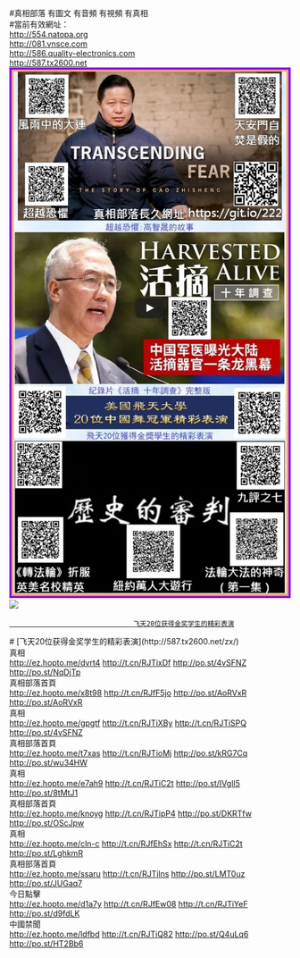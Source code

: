 

#真相部落 有圖文 有音頻 有視頻 有真相<br>
#當前有效網址：<br>
http://554.natopa.org<br>
http://081.vnsce.com<br>
http://586.quality-electronics.com<br>
http://587.tx2600.net<br>
<a href="http://587.tx2600.net/zx/"><img src="kcsOH10artJudge.jpg"></a>
<a href="http://587.tx2600.net/zx/" target="_blank"><img src="http://587.tx2600.net/pic/2016/11/p7829911a215010452.jpg">

                                   飞天20位获得金奖学生的精彩表演
</a>
# [飞天20位获得金奖学生的精彩表演](http://587.tx2600.net/zx/)

<div class="linkbox"><div class="title">真相<div id="url">  <a href="http://ez.hopto.me/dvrt4" target=_blank>http://ez.hopto.me/dvrt4</a>    <a href="http://t.cn/RJTixDf" target=_blank>http://t.cn/RJTixDf</a>    <a href="http://po.st/4vSFNZ" target=_blank>http://po.st/4vSFNZ</a>    <a href="http://po.st/NqDjTp" target=_blank>http://po.st/NqDjTp</a>  </div></div><div class="title">真相部落首頁<div id="url">  <a href="http://ez.hopto.me/x8t98" target=_blank>http://ez.hopto.me/x8t98</a>    <a href="http://t.cn/RJfF5jo" target=_blank>http://t.cn/RJfF5jo</a>    <a href="http://po.st/AoRVxR" target=_blank>http://po.st/AoRVxR</a>    <a href="http://po.st/AoRVxR" target=_blank>http://po.st/AoRVxR</a>  </div></div><div class="title">真相<div id="url">  <a href="http://ez.hopto.me/gpgtf" target=_blank>http://ez.hopto.me/gpgtf</a>    <a href="http://t.cn/RJTiXBy" target=_blank>http://t.cn/RJTiXBy</a>    <a href="http://t.cn/RJTiSPQ" target=_blank>http://t.cn/RJTiSPQ</a>    <a href="http://po.st/4vSFNZ" target=_blank>http://po.st/4vSFNZ</a>  </div></div><div class="title">真相部落首頁<div id="url">  <a href="http://ez.hopto.me/t7xas" target=_blank>http://ez.hopto.me/t7xas</a>    <a href="http://t.cn/RJTioMj" target=_blank>http://t.cn/RJTioMj</a>    <a href="http://po.st/kRG7Cq" target=_blank>http://po.st/kRG7Cq</a>    <a href="http://po.st/wu34HW" target=_blank>http://po.st/wu34HW</a>  </div></div><div class="title">真相<div id="url">  <a href="http://ez.hopto.me/e7ah9" target=_blank>http://ez.hopto.me/e7ah9</a>    <a href="http://t.cn/RJTiC2t" target=_blank>http://t.cn/RJTiC2t</a>    <a href="http://po.st/IVglI5" target=_blank>http://po.st/IVglI5</a>    <a href="http://po.st/8tMtJ1" target=_blank>http://po.st/8tMtJ1</a>  </div></div><div class="title">真相部落首頁<div id="url">  <a href="http://ez.hopto.me/knoyg" target=_blank>http://ez.hopto.me/knoyg</a>    <a href="http://t.cn/RJTipP4" target=_blank>http://t.cn/RJTipP4</a>    <a href="http://po.st/DKRTfw" target=_blank>http://po.st/DKRTfw</a>    <a href="http://po.st/OScJpw" target=_blank>http://po.st/OScJpw</a>  </div></div><div class="title">真相<div id="url">  <a href="http://ez.hopto.me/cln-c" target=_blank>http://ez.hopto.me/cln-c</a>    <a href="http://t.cn/RJfEhSx" target=_blank>http://t.cn/RJfEhSx</a>    <a href="http://t.cn/RJTiC2t" target=_blank>http://t.cn/RJTiC2t</a>    <a href="http://po.st/LghkmR" target=_blank>http://po.st/LghkmR</a>  </div></div><div class="title">真相部落首頁<div id="url">  <a href="http://ez.hopto.me/ssaru" target=_blank>http://ez.hopto.me/ssaru</a>    <a href="http://t.cn/RJTilns" target=_blank>http://t.cn/RJTilns</a>    <a href="http://po.st/LMT0uz" target=_blank>http://po.st/LMT0uz</a>    <a href="http://po.st/JUGaq7" target=_blank>http://po.st/JUGaq7</a>  </div></div><div class="title">今日點擊<div id="url">  <a href="http://ez.hopto.me/d1a7y" target=_blank>http://ez.hopto.me/d1a7y</a>    <a href="http://t.cn/RJfEw08" target=_blank>http://t.cn/RJfEw08</a>    <a href="http://t.cn/RJTiYeF" target=_blank>http://t.cn/RJTiYeF</a>    <a href="http://po.st/d9fdLK" target=_blank>http://po.st/d9fdLK</a>  </div></div><div class="title">中國禁聞<div id="url">  <a href="http://ez.hopto.me/ldfbd" target=_blank>http://ez.hopto.me/ldfbd</a>    <a href="http://t.cn/RJTiQ82" target=_blank>http://t.cn/RJTiQ82</a>    <a href="http://po.st/Q4uLq6" target=_blank>http://po.st/Q4uLq6</a>    <a href="http://po.st/HT2Bb6" target=_blank>http://po.st/HT2Bb6</a>  </div></div></div>
